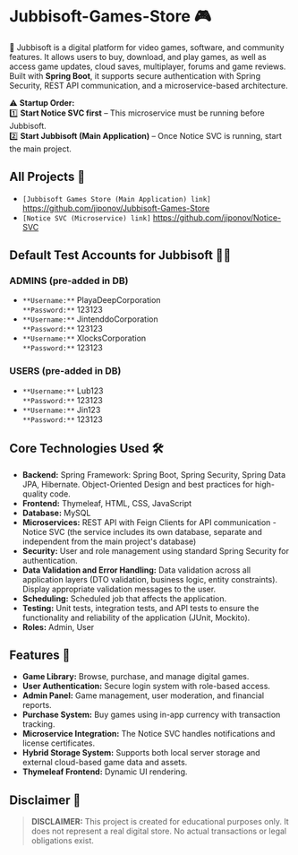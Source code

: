 # Jubbisoft-Games-Store 🎮
🚀 Jubbisoft is a digital platform for video games, software, and community features. It allows users to buy, download, and play games, as well as access game updates, cloud saves, multiplayer, forums and game reviews. Built with **Spring Boot**, it supports secure authentication with Spring Security, REST API communication, and a microservice-based architecture.

⚠️ **Startup Order:**  
1️⃣ **Start Notice SVC first** – This microservice must be running before Jubbisoft.  
2️⃣ **Start Jubbisoft (Main Application)** – Once Notice SVC is running, start the main project.

## All Projects 🔗
- `[Jubbisoft Games Store (Main Application) link]`  https://github.com/jiponov/Jubbisoft-Games-Store
- `[Notice SVC (Microservice) link]`  https://github.com/jiponov/Notice-SVC

## Default Test Accounts for Jubbisoft 🧑‍💻
### **ADMINS (pre-added in DB)**
- `**Username:**` PlayaDeepCorporation  
  `**Password:**` 123123
- `**Username:**` JintenddoCorporation  
  `**Password:**` 123123
- `**Username:**` XlocksCorporation  
  `**Password:**` 123123

### **USERS (pre-added in DB)**
- `**Username:**` Lub123  
  `**Password:**` 123123
- `**Username:**` Jin123  
  `**Password:**` 123123
  
## Core Technologies Used 🛠
- **Backend:** Spring Framework: Spring Boot, Spring Security, Spring Data JPA, Hibernate. Object-Oriented Design and best practices for high-quality code.
- **Frontend:** Thymeleaf, HTML, CSS, JavaScript
- **Database:** MySQL 
- **Microservices:** REST API with Feign Clients for API communication - Notice SVC (the service includes its own database, separate and independent from the main project's database)
- **Security:** User and role management using standard Spring Security for authentication.
- **Data Validation and Error Handling:** Data validation across all application layers (DTO validation, business logic, entity constraints). Display appropriate validation messages to the user.
- **Scheduling:** Scheduled job that affects the application.
- **Testing:** Unit tests, integration tests, and API tests to ensure the functionality and reliability of the application (JUnit, Mockito).
- **Roles:** Admin, User

## Features 🚀
- **Game Library:** Browse, purchase, and manage digital games.
- **User Authentication:** Secure login system with role-based access.
- **Admin Panel:** Game management, user moderation, and financial reports.
- **Purchase System:** Buy games using in-app currency with transaction tracking.
- **Microservice Integration:** The Notice SVC handles notifications and license certificates.
- **Hybrid Storage System:** Supports both local server storage and external cloud-based game data and assets.
- **Thymeleaf Frontend:** Dynamic UI rendering.

## Disclaimer 📜
> **DISCLAIMER:** This project is created for educational purposes only. It does not represent a real digital store. No actual transactions or legal obligations exist.